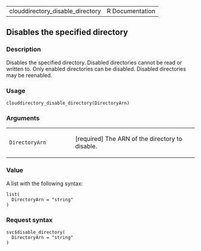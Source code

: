 <table style="width: 100%;">
<tbody>
<tr class="odd">
<td>clouddirectory_disable_directory</td>
<td style="text-align: right;">R Documentation</td>
</tr>
</tbody>
</table>

## Disables the specified directory

### Description

Disables the specified directory. Disabled directories cannot be read or
written to. Only enabled directories can be disabled. Disabled
directories may be reenabled.

### Usage

    clouddirectory_disable_directory(DirectoryArn)

### Arguments

<table>
<colgroup>
<col style="width: 35%" />
<col style="width: 65%" />
</colgroup>
<tbody>
<tr class="odd">
<td><code
id="clouddirectory_disable_directory_:_DirectoryArn">DirectoryArn</code></td>
<td><p>[required] The ARN of the directory to disable.</p></td>
</tr>
</tbody>
</table>

### Value

A list with the following syntax:

    list(
      DirectoryArn = "string"
    )

### Request syntax

    svc$disable_directory(
      DirectoryArn = "string"
    )
